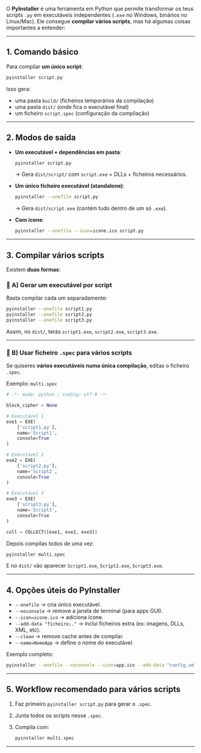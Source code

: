 O **PyInstaller** é uma ferramenta em Python que permite transformar os teus scripts `.py` em executáveis independentes (`.exe` no Windows, binários no Linux/Mac).
Ele consegue **compilar vários scripts**, mas há algumas coisas importantes a entender:

---

## 1. Comando básico

Para compilar **um único script**:

```bash
pyinstaller script.py
```

Isso gera:

* uma pasta `build/` (ficheiros temporários da compilação)
* uma pasta `dist/` (onde fica o executável final)
* um ficheiro `script.spec` (configuração da compilação)

---

## 2. Modos de saída

* **Um executável + dependências em pasta**:

  ```bash
  pyinstaller script.py
  ```

  → Gera `dist/script/` com `script.exe` + DLLs + ficheiros necessários.

* **Um único ficheiro executável (standalone)**:

  ```bash
  pyinstaller --onefile script.py
  ```

  → Gera `dist/script.exe` (contém tudo dentro de um só `.exe`).

* **Com ícone**:

  ```bash
  pyinstaller --onefile --icon=icone.ico script.py
  ```

---

## 3. Compilar **vários scripts**

Existem **duas formas**:

### 🔹 A) Gerar um executável por script

Basta compilar cada um separadamente:

```bash
pyinstaller --onefile script1.py
pyinstaller --onefile script2.py
pyinstaller --onefile script3.py
```

Assim, no `dist/`, terás `script1.exe`, `script2.exe`, `script3.exe`.

---

### 🔹 B) Usar ficheiro `.spec` para vários scripts

Se quiseres **vários executáveis numa única compilação**, editas o ficheiro `.spec`.

Exemplo: `multi.spec`

```python
# -*- mode: python ; coding: utf-8 -*-

block_cipher = None

# Executável 1
exe1 = EXE(
    ['script1.py'],
    name='Script1',
    console=True
)

# Executável 2
exe2 = EXE(
    ['script2.py'],
    name='Script2',
    console=True
)

# Executável 3
exe3 = EXE(
    ['script3.py'],
    name='Script3',
    console=True
)

coll = COLLECT([exe1, exe2, exe3])
```

Depois compilas todos de uma vez:

```bash
pyinstaller multi.spec
```

E no `dist/` vão aparecer `Script1.exe`, `Script2.exe`, `Script3.exe`.

---

## 4. Opções úteis do PyInstaller

* `--onefile` → cria único executável.
* `--noconsole` → remove a janela de terminal (para apps GUI).
* `--icon=icone.ico` → adiciona ícone.
* `--add-data "ficheiro;."` → inclui ficheiros extra (ex: imagens, DLLs, XML, etc).
* `--clean` → remove cache antes de compilar.
* `--name=NomeApp` → define o nome do executável.

Exemplo completo:

```bash
pyinstaller --onefile --noconsole --icon=app.ico --add-data "config.xml;." --name=MeuApp script.py
```

---

## 5. Workflow recomendado para vários scripts

1. Faz primeiro `pyinstaller script.py` para gerar o `.spec`.
2. Junta todos os scripts nesse `.spec`.
3. Compila com:

   ```bash
   pyinstaller multi.spec
   ```

---
